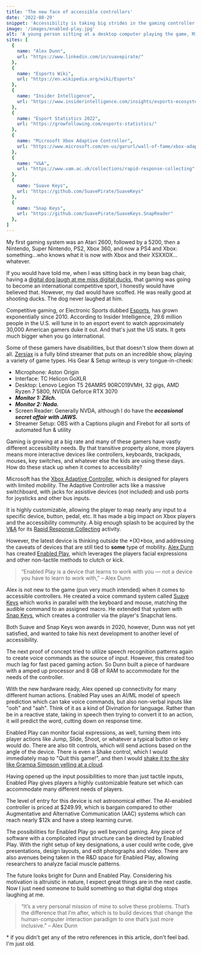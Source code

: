 ```yaml
---
title: 'The new face of accessible controllers'
date: '2022-08-29'
snippet: 'Accessibility is taking big strides in the gaming controller market, which is pushing boundaries in other tech spaces as well. Enabled Play gives gamers full control by using facial expressions, alongside voice and movement commands.'
image: '/images/enabled-play.jpg'
alt: 'A young person sitting at a desktop computer playing the game, Minecraft, using an accessible controller to control the movement of the character.'
sites: [
  { 
    name: "Alex Dunn", 
    url: "https://www.linkedin.com/in/suavepirate/" 
  },
  { 
    name: "Esports Wiki", 
    url: "https://en.wikipedia.org/wiki/Esports" 
  },
  { 
    name: "Insider Intelligence", 
    url: "https://www.insiderintelligence.com/insights/esports-ecosystem-market-report" 
  },
  { 
    name: "Esport Statistics 2022", 
    url: "https://growfollowing.com/esports-statistics/" 
  },
  { 
    name: "Microsoft Xbox Adaptive Controller", 
    url: "https://www.microsoft.com/en-us/garurl/wall-of-fame/xbox-adaptive-controller/" 
  },
  { 
    name: "V&A", 
    url: "https://www.vam.ac.uk/collections/rapid-response-collecting" 
  },
  { 
    name: "Suave Keys", 
    url: "https://github.com/SuavePirate/SuaveKeys" 
  },
  { 
    name: "Snap Keys", 
    url: "https://github.com/SuavePirate/SuaveKeys.SnapReader" 
  },
]
---
```

My first gaming system was an Atari 2600, followed by a 5200, then a Nintendo, Super Nintendo, PS2, Xbox 360, and now a PS4 and Xbox: something...who knows what it is now with Xbox and their XSXXOX…whatever.

If you would have told me, when I was sitting back in my bean bag chair, having a [digital dog laugh at me miss digital ducks](https://www.youtube.com/watch?v=7fkgjgBJKzk), that gaming was going to become an international competitive sport, I honestly would have believed that. However, my dad would have scoffed. He was really good at shooting ducks. The dog never laughed at him.

Competitive gaming, or Electronic Sports dubbed [Esports](https://en.wikipedia.org/wiki/Esports), has grown exponentially since 2010. According to Insider Intelligence, 29.6 million people in the U.S. will tune in to an esport event to watch approximately 30,000 American gamers duke it out. And that's just the US stats. It gets much bigger when you go international.

Some of these gamers have disabilities, but that doesn't slow them down at all. [Zersiax](https://www.twitch.tv/zersiax) is a fully blind streamer that puts on an incredible show, playing a variety of game types. His Gear & Setup writeup is very tongue-in-cheek:

- Microphone: Aston Origin
- Interface: TC Helicon GoXLR
- Desktop: Lenovo Legion T5 26AMR5 90RC019VMH, 32 gigs, AMD Ryzen 7 5800, NVIDIA Geforce RTX 3070
- ***Monitor 1: Zilch.***
- ***Monitor 2: Nada.***
- Screen Reader: Generally NVDA, although I do have the ***occasional secret affair with JAWS.***
- Streamer Setup: OBS with a Captions plugin and Firebot for all sorts of automated fun & utility

Gaming is growing at a big rate and many of these gamers have vastly different accessibility needs. By that transitive property alone, more players means more interactive devices like controllers, keyboards, trackpads, mouses, key switches, and whatever else the kids are using these days. How do these stack up when it comes to accessibility?

Microsoft has the [Xbox Adaptive Controller](https://www.microsoft.com/en-us/garage/wall-of-fame/xbox-adaptive-controller/), which is designed for players with limited mobility. The Adaptive Controller acts like a massive switchboard, with jacks for assistive devices (not included) and usb ports for joysticks and other bus inputs. 

It is highly customizable, allowing the player to map nearly any input to a specific device, button, pedal, etc. It has made a big impact on Xbox players and the accessibility community. A big enough splash to be acquired by the [V&A](https://www.vam.ac.uk/) for its [Rapid Response Collecting](https://www.vam.ac.uk/collections/rapid-response-collecting) activity.

However, the latest device is thinking outside the *(X)*box, and addressing the caveats of devices that are still tied to **some** type of mobility. [Alex Dunn](https://www.linkedin.com/in/suavepirate/) has created [Enabled Play](https://enabledplay.com/), which leverages the players facial expressions and other non-tactile methods to clutch or kick.

> “Enabled Play is a device that learns to work with you — not a device you have to learn to work with,” – Alex Dunn

Alex is not new to the game (pun very much intended) when it comes to accessible controllers. He created a voice command system called [Suave Keys](https://github.com/SuavePirate/SuaveKeys) which works in parallel with the keyboard and mouse, matching the audible command to an assigned macro. He extended that system with [Snap Keys](https://github.com/SuavePirate/SuaveKeys.SnapReader), which creates a controller via the player's Snapchat lens.

Both Suave and Snap Keys won awards in 2020, however, Dunn was not yet satisfied, and wanted to take his next development to another level of accessibility.

The next proof of concept tried to utilize speech recognition patterns again to create voice commands as the source of input. However, this created too much lag for fast paced gaming action. So Dunn built a piece of hardware with a amped up processor and 8 GB of RAM to accommodate for the needs of the controller.

With the new hardware ready, Alex opened up connectivity for many different human actions. Enabled Play uses an AI/ML model of speech prediction which can take voice commands, but also non-verbal inputs like "ooh" and "aah". Think of it as a kind of Divination for language. Rather than be in a reactive state, taking in speech then trying to convert it to an action, it will predict the word, cutting down on response time.

Enabled Play can monitor facial expressions, as well, turning them into player actions like Jump, Slide, Shoot, or whatever a typical button or key would do. There are also tilt controls, which will send actions based on the angle of the device. There is even a Shake control, which I would immediately map to "Quit this game!", and then I would [shake it to the sky like Grampa Simpson yelling at a cloud](https://encrypted-tbn0.gstatic.com/images?q=tbn:ANd9GcQIOVQYXFPnGfzmhvVC1QXspDnT-ZOAyMHbBQ&usqp=CAU).

Having opened up the input possibilities to more than just tactile inputs, Enabled Play gives players a highly customizable feature set which can accommodate many different needs of players. 

The level of entry for this device is not astronomical either. The AI-enabled controller is priced at $249.99, which is bargain compared to other Augmentative and Alternative Communication (AAC) systems which can reach nearly $12k and have a steep learning curve.

The possibilities for Enabled Play go well beyond gaming. Any piece of software with a complicated input structure can be directed by Enabled Play. With the right setup of key designations, a user could write code, give presentations, design layouts, and edit photographs and video. There are also avenues being taken in the R&D space for Enabled Play, allowing researchers to analyze facial muscle patterns. 

The future looks bright for Dunn and Enabled Play. Considering his motivation is altruistic in nature, I expect great things are in the next castle. Now I just need someone to build something so that digital dog stops laughing at me.

> “It’s a very personal mission of mine to solve these problems. That’s the difference that I’m after, which is to build devices that change the human-computer interaction paradigm to one that’s just more inclusive.” – Alex Dunn

\* if you didn't get any of the retro references in this article, don't feel bad. I'm just old.

